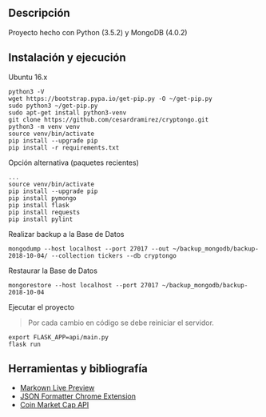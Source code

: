 ## Descripción
Proyecto hecho con Python (3.5.2) y MongoDB (4.0.2)

## Instalación y ejecución
Ubuntu 16.x

    python3 -V
    wget https://bootstrap.pypa.io/get-pip.py -O ~/get-pip.py
    sudo python3 ~/get-pip.py
    sudo apt-get install python3-venv
    git clone https://github.com/cesardramirez/cryptongo.git
    python3 -m venv venv
    source venv/bin/activate
    pip install --upgrade pip
    pip install -r requirements.txt

Opción alternativa (paquetes recientes)

    ...
    source venv/bin/activate
    pip install --upgrade pip
    pip install pymongo
    pip install flask
    pip install requests
    pip install pylint

Realizar backup a la Base de Datos

    mongodump --host localhost --port 27017 --out ~/backup_mongodb/backup-2018-10-04/ --collection tickers --db cryptongo

Restaurar la Base de Datos

    mongorestore --host localhost --port 27017 ~/backup_mongodb/backup-2018-10-04
    
Ejecutar el proyecto

>Por cada cambio en código se debe reiniciar el servidor.

    export FLASK_APP=api/main.py
    flask run

## Herramientas y bibliografía

* [Markown Live Preview](http://markdownlivepreview.com/)
* [JSON Formatter Chrome Extension](https://chrome.google.com/webstore/detail/json-formatter/bcjindcccaagfpapjjmafapmmgkkhgoa)
* [Coin Market Cap API](https://coinmarketcap.com/api/)